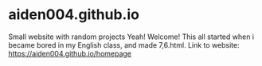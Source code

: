 # aiden004.github.io
Small website with random projects
Yeah! Welcome!
This all started when i became bored in my English class, and made 7,6.html. 
Link to website: https://aiden004.github.io/homepage
